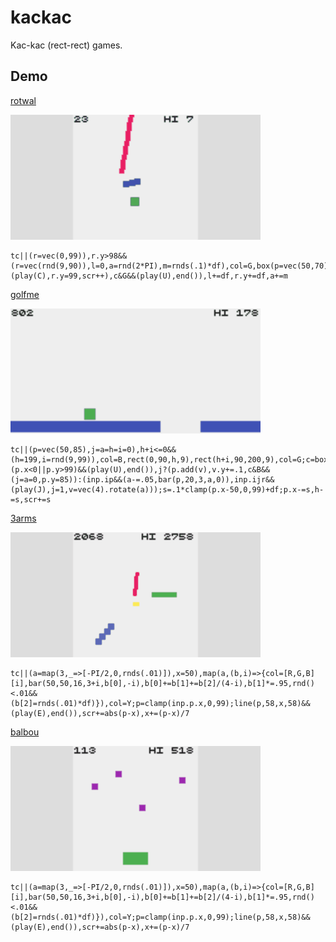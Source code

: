 # kackac

Kac-kac (rect-rect) games.

## Demo

[rotwal](https://abagames.github.io/kackac/index.html?rotwal)

[![rotwal screenshot](docs/rotwal/screenshot.gif)](https://abagames.github.io/kackac/index.html?rotwal)

```
tc||(r=vec(0,99)),r.y>98&&(r=vec(rnd(9,90)),l=0,a=rnd(2*PI),m=rnds(.1)*df),col=G,box(p=vec(50,70),7,7),p.addAngle(b=p.getAngle(inp.p),15),col=B,bar(p,9,5,b+PI/2),col=R;c=bar(r,l,4,a,0);c&B&&(play(C),r.y=99,scr++),c&G&&(play(U),end()),l+=df,r.y+=df,a+=m
```

[golfme](https://abagames.github.io/kackac/index.html?golfme)

[![golfme screenshot](docs/golfme/screenshot.gif)](https://abagames.github.io/kackac/index.html?golfme)

```
tc||(p=vec(50,85),j=a=h=i=0),h+i<=0&&(h=199,i=rnd(9,99)),col=B,rect(0,90,h,9),rect(h+i,90,200,9),col=G;c=box(p,9,9);(p.x<0||p.y>99)&&(play(U),end()),j?(p.add(v),v.y+=.1,c&B&&(j=a=0,p.y=85)):(inp.ip&&(a-=.05,bar(p,20,3,a,0)),inp.ijr&&(play(J),j=1,v=vec(4).rotate(a)));s=.1*clamp(p.x-50,0,99)+df;p.x-=s,h-=s,scr+=s
```

[3arms](https://abagames.github.io/kackac/index.html?3arms)

[![3arms screenshot](docs/3arms/screenshot.gif)](https://abagames.github.io/kackac/index.html?3arms)

```
tc||(a=map(3,_=>[-PI/2,0,rnds(.01)]),x=50),map(a,(b,i)=>{col=[R,G,B][i],bar(50,50,16,3+i,b[0],-i),b[0]+=b[1]+=b[2]/(4-i),b[1]*=.95,rnd()<.01&&(b[2]=rnds(.01)*df)}),col=Y;p=clamp(inp.p.x,0,99);line(p,58,x,58)&&(play(E),end()),scr+=abs(p-x),x+=(p-x)/7
```

[balbou](https://abagames.github.io/kackac/index.html?balbou)

[![balbou screenshot](docs/balbou/screenshot.gif)](https://abagames.github.io/kackac/index.html?balbou)

```
tc||(a=map(3,_=>[-PI/2,0,rnds(.01)]),x=50),map(a,(b,i)=>{col=[R,G,B][i],bar(50,50,16,3+i,b[0],-i),b[0]+=b[1]+=b[2]/(4-i),b[1]*=.95,rnd()<.01&&(b[2]=rnds(.01)*df)}),col=Y;p=clamp(inp.p.x,0,99);line(p,58,x,58)&&(play(E),end()),scr+=abs(p-x),x+=(p-x)/7
```
